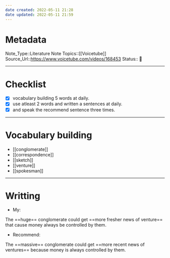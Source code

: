```yaml
---
date created: 2022-05-11 21:28
date updated: 2022-05-11 21:59
---
```


# Metadata

Note_Type::Literature Note
Topics::[[Voicetube]]
Source_Url::<https://www.voicetube.com/videos/168453>
Status:: 👶

---

# Checklist

- [x] vocabulary building 5 words at daily.
- [x] use atleast 2 words and written a sentences at daily.
- [x] and speak the recommend sentence three times.

---

# Vocabulary building

- [[conglomerate]]
- [[correspondence]]
- [[sketch]]
- [[venture]]
- [[spokesman]]

---

# Writting

- My:

The ==huge== conglomerate could get ==more fresher news of venture== that cause money always be controlled by them.

- Recommend:

The ==massive== conglomerate could get ==more recent news of ventures== because money is always controlled by them.
